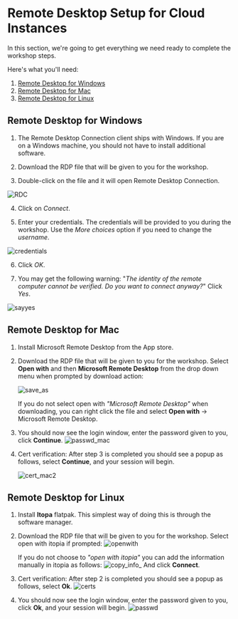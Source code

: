 # Remote Desktop Setup for Cloud Instances
In this section, we're going to get everything we need ready to complete the workshop steps.

Here's what you'll need:
1. [Remote Desktop for Windows](#Remote-Desktop-for-Windows)
2. [Remote Desktop for Mac](#Remote-Desktop-for-Mac)
3. [Remote Desktop for Linux](#Remote-Desktop-for-Linux)

## Remote Desktop for Windows
1. The Remote Desktop Connection client ships with Windows. If you are on a Windows machine, you should not have to install additional software.

2. Download the RDP file that will be given to you for the workshop. 

3. Double-click on the file and it will open Remote Desktop Connection.

![RDC](/assets_/RDC.png)

4. Click on *Connect*.
 
5. Enter your credentials. The credentials will be provided to you during the workshop. Use the *More choices* option if you need to change the _username_.

![credentials](/assets_/credentials.png)

6. Click *OK*.

7. You may get the following warning: "_The identity of the remote computer cannot be verified. Do you want to connect anyway?_" Click *Yes*.

![sayyes](/assets_/sayyes.png)

## Remote Desktop for Mac
1. Install Microsoft Remote Desktop from the App store.

2. Download the RDP file that will be given to you for the workshop. Select __Open with__ and then __Microsoft Remote Desktop__ from the drop down menu when prompted by download action:

    ![save_as](/assets_//save_as.png)

    If you do not select open with _"Microsoft Remote Desktop"_ when downloading, you can right click the file and select __Open with__ -> Microsoft Remote Desktop.

3. You should now see the login window, enter the password given to you, click __Continue__.
![passwd_mac](/assets_/passwd_mac.png)

4. Cert verification: After step 3 is completed you should see a popup as follows, select __Continue__, and your session will begin.

    ![cert_mac2](/assets_/cert_mac2.png)
## Remote Desktop for Linux
1. Install __Itopa__ flatpak. This simplest way of doing this is through the software manager.

2. Download the RDP file that will be given to you for the workshop. Select open with itopia if prompted:
![openwith](/assets_/openwith.png)

    If you do not choose to _"open with itopia"_ you can add the information manually in itopia as follows:
![copy_info_](/assets_/copy_info_.png) 
And click __Connect__.

3. Cert verification: After step 2 is completed you should see a popup as follows, select __Ok__. 
![certs](/assets_/certs.png)

4. You should now see the login window, enter the password given to you, click __Ok__, and your session will begin.
![passwd](/assets_/passwd.png)
